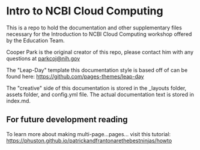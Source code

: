 # Intro to NCBI Cloud Computing

This is a repo to hold the documentation and other supplementary files necessary for the Introduction to NCBI Cloud Computing workshop offered by the Education Team.

Cooper Park is the original creator of this repo, please contact him with any questions at parkcoj@nih.gov

The "Leap-Day" template this documentation style is based off of can be found here: https://github.com/pages-themes/leap-day

The "creative" side of this documentation is stored in the \_layouts folder, assets folder, and config.yml file. The actual documentation text is stored in index.md.



## For future development reading

To learn more about making multi-page...pages... visit this tutorial: https://phuston.github.io/patrickandfrantonarethebestninjas/howto
